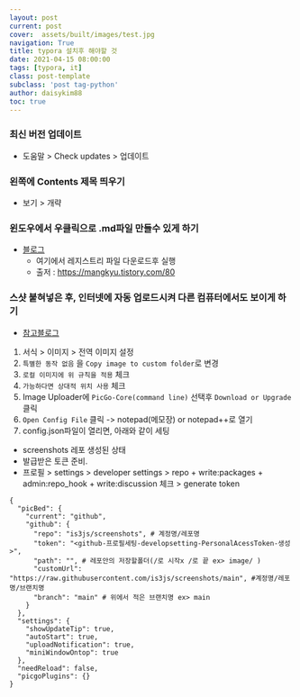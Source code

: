 ```yaml
---
layout: post
current: post   
cover:  assets/built/images/test.jpg
navigation: True
title: typora 설치후 해야할 것  
date: 2021-04-15 08:00:00
tags: [typora, it] 
class: post-template 
subclass: 'post tag-python' 
author: daisykim88  
toc: true
---
```

### 최신 버전 업데이트
- 도움말 > Check updates > 업데이트

### 왼쪽에 Contents 제목 띄우기
- 보기 >  개략

### 윈도우에서 우클릭으로 .md파일 만들수 있게 하기
- [블로그](https://mangkyu.tistory.com/80) 
    - 여기에서 레지스트리 파일 다운로드후 실행
    - 출저 : https://mangkyu.tistory.com/80

### 스샷 붙혀넣은 후, 인터넷에 자동 업로드시켜 다른 컴퓨터에서도 보이게 하기

- [참고블로그](https://taeuk-gang.github.io/wiki/Typora%20%EC%8B%A0%EA%B8%B0%EB%8A%A5%20-%20%EC%9D%B4%EB%AF%B8%EC%A7%80%20%EC%9E%90%EB%8F%99%20%EC%97%85%EB%A1%9C%EB%93%9C/)

1. 서식 > 이미지 > 전역 이미지 설정
2. `특별한 동작 없음` 을 `Copy image to custom folder`로 변경
3. `로컬 이미지에 위 규칙을 적용` 체크
4. `가능하다면 상대적 위치 사용` 체크
5. Image Uploader에 `PicGo-Core(command line)` 선택후 `Download or Upgrade` 클릭
6. `Open Config File` 클릭 ->  notepad(메모장) or notepad++로 열기
7. config.json파일이 열리면, 아래와 같이 세팅
 - screenshots 레포 생성된 상태
 - 발급받은 토큰 준비.
 - 프로필 > settings > developer settings >  repo + write:packages + admin:repo_hook + write:discussion 체크 > generate token
```
{
  "picBed": {
    "current": "github",
    "github": {
      "repo": "is3js/screenshots", # 계정명/레포명 
      "token": "<github-프로필세팅-developsetting-PersonalAcessToken-생성>",
      "path": "", # 레포안의 저장할폴더(/로 시작x /로 끝 ex> image/ )
      "customUrl": "https://raw.githubusercontent.com/is3js/screenshots/main", #계정명/레포명/브랜치명 
      "branch": "main" # 위에서 적은 브랜치명 ex> main
    }
  },
  "settings": {
    "showUpdateTip": true,
    "autoStart": true,
    "uploadNotification": true,
    "miniWindowOntop": true
  },
  "needReload": false,
  "picgoPlugins": {}
}
```
